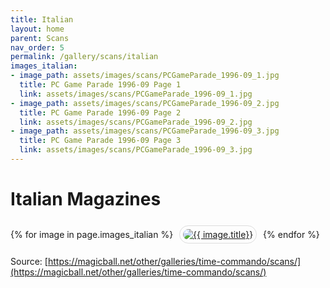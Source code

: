 ```yaml
---
title: Italian
layout: home
parent: Scans
nav_order: 5
permalink: /gallery/scans/italian
images_italian:
- image_path: assets/images/scans/PCGameParade_1996-09_1.jpg
  title: PC Game Parade 1996-09 Page 1
  link: assets/images/scans/PCGameParade_1996-09_1.jpg
- image_path: assets/images/scans/PCGameParade_1996-09_2.jpg
  title: PC Game Parade 1996-09 Page 2
  link: assets/images/scans/PCGameParade_1996-09_2.jpg
- image_path: assets/images/scans/PCGameParade_1996-09_3.jpg
  title: PC Game Parade 1996-09 Page 3
  link: assets/images/scans/PCGameParade_1996-09_3.jpg
---
```


# Italian Magazines

<div>
    {% for image in page.images_italian %}
        <a href="{{ site.baseurl }}/{{ image.link }}" style="margin: 6px; display: inline-flex; border-radius: 15px; border: 1px solid #80808042; padding: 5px;">
            <img src="{{ site.baseurl }}/{{ image.image_path }}" alt="{{ image.title}}" style="border-radius: 10px" />
        </a>
    {% endfor %}
</div>

Source: [https://magicball.net/other/galleries/time-commando/scans/](https://magicball.net/other/galleries/time-commando/scans/)
